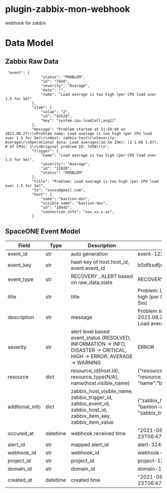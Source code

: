 # plugin-zabbix-mon-webhook
webhook for zabbix

# Data Model

## Zabbix Raw Data
```
 "event": {
                "status": "PROBLEM",
                "id": "7458",
                "severity": "Average",
                "date": "",
                "name": "Load average is too high (per CPU load over 1.5 for 5m)"
            },
            "item": {
                "value": "2",
                "id": "42529",
                "key": "system.cpu.load[all,avg1]"
            },
            "message": "Problem started at 11:58:49 on 2021.08.27\r\nProblem name: Load average is too high (per CPU load over 1.5 for 5m)\r\nHost: zabbix-test\r\nSeverity: Average\r\nOperational data: Load averages(1m 5m 15m): (2 1.66 1.67), # of CPUs: 1\r\nOriginal problem ID: 7458\r\n",
            "trigger": {
                "name": "Load average is too high (per CPU load over 1.5 for 5m)",
                "severity": "Average",
                "id": "21028",
                "status": "PROBLEM"
            },
            "title": "Problem: Load average is too high (per CPU load over 1.5 for 5m)",
            "to": "xxxxx@gmail.com",
            "host": {
                "name": "bastion-dev",
                "visible_name": "bastion-dev",
                "id": "10445",
                "connection_info": "xxx.xx.x.xx",
            }
```

## SpaceONE Event Model

| Field		| Type | Description	| Example	|
| ---      | ---     | ---           | ---           |
| event_id | str  | auto generation | event-1234556  |
| event_key | str | hash key of host.host_id, event.event_id | b5dfksdfjskfsdfklsf3423432dff |
| event_type |  str  | RECOVERY , ALERT based on raw_data.state | RECOVERY	|
| title | str	| title	| Problem: Load average is too high (per CPU load over 1.5 for 5m)	|
| description | str | message	| Problem started at 11:58:49 on 2021.08.27\r\nProblem name: Load average is too high ..	|
| severity | str  | alert level based event_status (RESOLVED, INFORMATION -> INFO, DISASTER -> CRITICAL, HIGH -> ERROR, AVERAGE -> WARNING | ERROR	|
| resource | dict | resource_id(host.id), resource_type(N/A), name(host.visible_name)	| {"resource_id":"10445", "resource_type":"", "name":"bastion-dev"}	|
| addtional_info | dict | zabbix_host_visible_name, zabbix_trigger_id, zabbix_event_id, zabbix_host_id, zabbix_item_key, zabbix_item_value| {"zabbix_host_visible_name": "bastion-dev", "zabbix_trigger_id":"10445" } |
| occured_at | datetime | webhook received time | "2021-08-23T06:47:32.753Z" |
| alert_id | str | mapped alert_id	| alert-3243434343 |
| webhook_id | str  | webhook_id	| webhook-34324234234234 |
| project_id | str	| project_id	| project-12312323232    |
| domain_id | str	| domain_id	| domain-12121212121	|
| created_at | datetime | created time | "2021-08-23T06:47:32.753Z"	|
